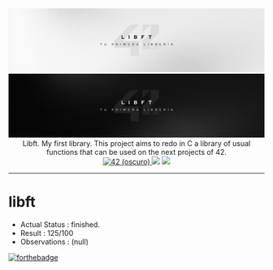 <div align="center">
    <img src="https://raw.githubusercontent.com/15Galan/42_project-readmes/master/banners/cursus/projects/libft-light.png#gh-light-mode-only" alt="Banner (claro)" />
    <img src="https://raw.githubusercontent.com/15Galan/42_project-readmes/master/banners/cursus/projects/libft-dark.png#gh-dark-mode-only" alt="Banner (oscuro)" />
    <br>
    Libft. My first library. This project aims to redo in C a library of usual functions that can be used on the next projects of 42.
    <br>
    <a href='https://profile.intra.42.fr/users/dsarmien' target="_blank">
        <img alt='42 (oscuro)' src='https://img.shields.io/badge/Málaga-black?style=flat&logo=42&logoColor=white'/>
    </a>
    <img src="https://img.shields.io/badge/puntuación-125%20%2F%20100-success?color=%2312bab9&style=flat" />
    <img src="https://api.visitorbadge.io/api/visitors?user=WildZarek&repo=libft&label=visitas&countColor=%2385e3ff&style=flat&labelStyle=none"/>
</div>

---

# libft

- Actual Status : finished.
- Result        : 125/100
- Observations  : (null)

[![forthebadge](https://forthebadge.com/images/badges/made-with-c.svg)](https://forthebadge.com)